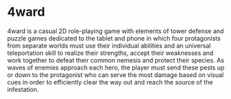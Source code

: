 4ward
=====

4ward is a casual 2D role-playing game with elements of tower defense and puzzle games dedicated to the tablet and phone in which four protagonists from separate worlds must use their individual abilities and an universal teleportation skill to realize their strengths, accept their weaknesses  and work together to defeat their common nemesis and protect their species. As waves of enemies approach each hero, the player must send these pests up or down to the protagonist who can serve the most damage based on visual cues in order to efficiently clear the way out and reach the source of the infestation.

